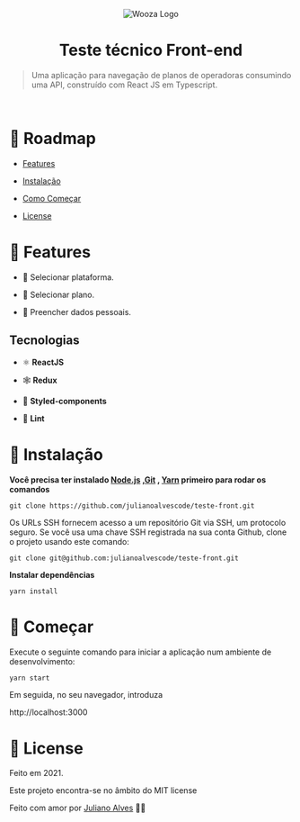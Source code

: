 
  
  
  

<p  align="center">
<img  src="https://raw.githubusercontent.com/woozabr/teste-front/develop/src/images/logo.png" alt="Wooza Logo">
</p>

  
  

<h1  align="center">Teste técnico Front-end</h1>

  
  
  

<p  align="center">

  

</p>

  
  
  

> Uma aplicação para  navegação de planos de operadoras consumindo uma API, construído com React JS em Typescript.

  
  
  

<br />

  
  
  
  

# :pushpin: Roadmap

  
  
  

* [Features](#rocket-features)

  

* [Instalação](#construction_worker-instalação)

  
  

* [Como Começar](#runner-começar)

  
  
  

* [License](#closed_book-license)

  
  
  
  

# :rocket: Features

  
  
  

* 📝  Selecionar plataforma.

* 📝   Selecionar plano.

* 📝   Preencher dados pessoais.

  

## Tecnologias

  

* ⚛ **ReactJS**

* 🕸 **Redux**

* 💅 **Styled-components**

* 💆 **Lint**



  
  

# :construction_worker: Instalação

  
  
  

**Você precisa ter instalado [Node.js](https://nodejs.org/en/download/) ,[Git](https://git-scm.com/downloads) , [Yarn](https://yarnpkg.com/) primeiro para rodar os comandos**

  
  
  

```git clone https://github.com/julianoalvescode/teste-front.git```

  
  
  

Os URLs SSH fornecem acesso a um repositório Git via SSH, um protocolo seguro. Se você usa uma chave SSH registrada na sua conta Github, clone o projeto usando este comando:

  
  
  

```git clone git@github.com:julianoalvescode/teste-front.git```

  
  
  

**Instalar dependências**

  
  
  

```yarn install```

  
  
  
  
  
  
  

# :runner: Começar

  
  
  
  
  

Execute o seguinte comando para iniciar a aplicação num ambiente de desenvolvimento:

  
  
  

```yarn start```

  

Em seguida, no seu navegador, introduza

  

http://localhost:3000


  

# :closed_book: License

  
  
  
Feito em 2021.

  

Este projeto encontra-se no âmbito do MIT license

  
  
  

Feito com amor por [Juliano Alves](https://github.com/julianoalvescode) 💜🚀